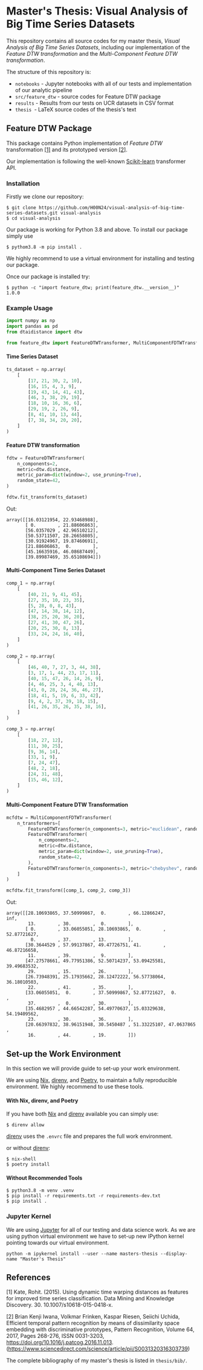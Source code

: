# Master's Thesis: Visual Analysis of Big Time Series Datasets
This repository contains all source codes for my master thesis,
*Visual Analysis of Big Time Series Datasets*, including our implementation of the
*Feature DTW transformation* and the *Multi-Component Feature DTW transformation*.


The structure of this repository is:
* `notebooks` - Jupyter notebooks with all of our tests and implementation of our analytic pipeline
* `src/feature_dtw` - source codes for Feature DTW package
* `results` - Results from our tests on UCR datasets in CSV format
* `thesis `- LaTeX source codes of the thesis's text

## Feature DTW Package
This package contains Python implementation of *Feature DTW* transformation [[1]](#1) and its prototyped version [[2]](#2).

Our implementation is following the well-known [Scikit-learn] transformer API.
### Installation
Firstly we clone our repository:
```
$ git clone https://github.com/H00N24/visual-analysis-of-big-time-series-datasets.git visual-analysis
$ cd visual-analysis
```

Our package is working for Python 3.8 and above. To install our package simply use
```
$ pythom3.8 -m pip install .
```
We highly recommend to use a virtual environment for installing and testing our package.

Once our package is installed try:
```
$ python -c "import feature_dtw; print(feature_dtw.__version__)"
1.0.0
```
### Example Usage
```python
import numpy as np
import pandas as pd
from dtaidistance import dtw

from feature_dtw import FeatureDTWTransformer, MultiComponentFDTWTransformer
```

#### Time Series Dataset
```python
ts_dataset = np.array(
    [
        [17, 21, 30, 2, 10],
        [16, 15, 4, 3, 9],
        [19, 43, 14, 41, 43],
        [46, 3, 38, 29, 19],
        [18, 10, 16, 36, 6],
        [29, 19, 2, 26, 9],
        [8, 41, 10, 13, 44],
        [7, 38, 34, 20, 20],
    ]
)
```

#### Feature DTW transformation
```python
fdtw = FeatureDTWTransformer(
    n_components=2,
    metric=dtw.distance,
    metric_param=dict(window=2, use_pruning=True),
    random_state=42,
)

fdtw.fit_transform(ts_dataset)
```
Out:
```
array([[16.03121954, 22.93468988],
       [ 0.        , 21.88606863],
       [56.0357029 , 42.96510212],
       [50.53711507, 28.26658805],
       [30.91924967, 19.87460691],
       [21.88606863,  0.        ],
       [45.16635916, 46.08687449],
       [39.89987469, 35.65108694]])
```

#### Multi-Component Time Series Dataset
```python
comp_1 = np.array(
    [
        [40, 21, 9, 41, 45],
        [27, 35, 10, 23, 35],
        [5, 28, 0, 8, 43],
        [47, 14, 38, 14, 12],
        [38, 25, 20, 36, 20],
        [27, 41, 30, 47, 26],
        [20, 25, 30, 8, 13],
        [33, 24, 24, 16, 40],
    ]
)

comp_2 = np.array(
    [
        [46, 40, 7, 27, 3, 44, 38],
        [3, 17, 1, 44, 23, 17, 11],
        [40, 15, 47, 26, 14, 26, 9],
        [4, 46, 25, 3, 4, 40, 13],
        [43, 0, 28, 24, 36, 46, 27],
        [18, 41, 5, 19, 6, 33, 42],
        [9, 4, 2, 37, 39, 18, 15],
        [41, 26, 35, 26, 35, 38, 16],
    ]
)

comp_3 = np.array(
    [
        [18, 27, 12],
        [11, 30, 25],
        [9, 36, 14],
        [33, 1, 9],
        [7, 24, 47],
        [48, 2, 18],
        [24, 31, 48],
        [15, 46, 12],
    ]
)
```
#### Multi-Component Feature DTW Transformation
```python
mcfdtw = MultiComponentFDTWTransformer(
    n_transformers=[
        FeatureDTWTransformer(n_components=3, metric="euclidean", random_state=42),
        FeatureDTWTransformer(
            n_components=2,
            metric=dtw.distance,
            metric_param=dict(window=2, use_pruning=True),
            random_state=42,
        ),
        FeatureDTWTransformer(n_components=3, metric="chebyshev", random_state=42),
    ]
)

mcfdtw.fit_transform([comp_1, comp_2, comp_3])
```
Out:
```
array([[28.10693865, 37.50999867,  0.        , 66.12866247,         inf,
        13.        , 30.        ,  0.        ],
       [ 0.        , 33.06055051, 28.10693865,  0.        , 52.87721627,
         0.        , 37.        , 13.        ],
       [30.3644529 , 57.99137867, 49.47726751, 41.        , 46.87216658,
        11.        , 39.        ,  9.        ],
       [47.27578661, 49.77951386, 52.50714237, 53.09425581, 39.49683532,
        29.        , 15.        , 26.        ],
       [26.73948391, 25.17935662, 28.12472222, 56.57738064, 36.18010503,
        22.        , 41.        , 35.        ],
       [33.06055051,  0.        , 37.50999867, 52.87721627,  0.        ,
        37.        ,  0.        , 30.        ],
       [35.4682957 , 44.66542287, 54.49770637, 15.03329638, 54.19409562,
        23.        , 30.        , 36.        ],
       [20.66397832, 38.96151948, 30.5450487 , 51.33225107, 47.0637865 ,
        16.        , 44.        , 19.        ]])
```



## Set-up the Work Environment
In this section we will provide guide to set-up your work environment.

We are using [Nix], [direnv], and [Poetry],
to maintain a fully reproducible environment. We highly recommend to use these tools.
#### With Nix, direnv, and Poetry
If you have both [Nix] and [direnv] available you can simply use:
```
$ direnv allow
```
[direnv] uses the `.envrc` file and prepares the full work environment.

or without [direnv]:
```
$ nix-shell
$ poetry install
```

#### Without Recommended Tools
```
$ python3.8 -m venv .venv
$ pip install -r requirements.txt -r requirements-dev.txt
$ pip install .
```

### Jupyter Kernel
We are using [Jupyter] for all of our testing and data science work. As we are using python
virtual environment we have to set-up new IPython kernel pointing towards our virtual environment.
```
python -m ipykernel install --user --name masters-thesis --display-name "Master's Thesis"
```

## References
<a id="1">[1]</a>  Kate, Rohit. (2015). Using dynamic time warping distances as features for improved time series classification. Data Mining and Knowledge Discovery. 30. 10.1007/s10618-015-0418-x.

<a id="2">[2]</a> Brian Kenji Iwana, Volkmar Frinken, Kaspar Riesen, Seiichi Uchida,
Efficient temporal pattern recognition by means of dissimilarity space embedding with discriminative prototypes,
Pattern Recognition, Volume 64, 2017, Pages 268-276, ISSN 0031-3203,
https://doi.org/10.1016/j.patcog.2016.11.013.
(https://www.sciencedirect.com/science/article/pii/S0031320316303739)


The complete bibliography of my master's thesis is listed in `thesis/bib/`.


[Nix]: https://nixos.org/
[Poetry]: https://python-poetry.org/
[direnv]: https://direnv.net/
[Jupyter]: https://jupyter.org/
[Scikit-learn]: https://scikit-learn.org/stable/

